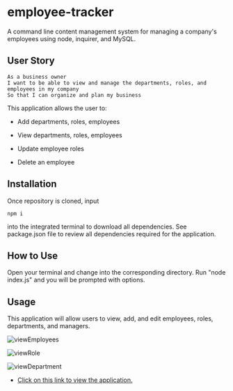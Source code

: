 # employee-tracker

A command line content management system for managing a company's employees using node, inquirer, and MySQL.

## User Story

```
As a business owner
I want to be able to view and manage the departments, roles, and employees in my company
So that I can organize and plan my business
```

This application allows the user to:

  * Add departments, roles, employees

  * View departments, roles, employees

  * Update employee roles

  * Delete an employee

## Installation

Once repository is cloned, input

```
npm i
```

into the integrated terminal to download all dependencies. See package.json file to review all dependencies required for the application.

## How to Use

Open your terminal and change into the corresponding directory. Run "node index.js" and you will be prompted with options.

## Usage

This application will allow users to view, add, and edit employees, roles, departments, and managers.

![viewEmployees](https://user-images.githubusercontent.com/82686855/132611683-031ef81d-6941-4634-9226-1837cccdc33d.JPG)

![viewRole](https://user-images.githubusercontent.com/82686855/132611699-1bf777c8-51a4-49e5-be25-f1edd452c89d.JPG)

![viewDepartment](https://user-images.githubusercontent.com/82686855/132611707-a3e2c13b-7cad-4378-b8bd-27c11dedae78.JPG)

- [Click on this link to view the application.](https://drive.google.com/file/d/1MoDjr3yiwlHQ3uznL9448ADo598gkaIk/view)

